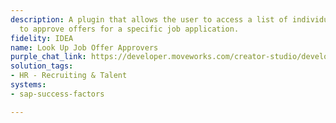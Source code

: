 ```yaml
---
description: A plugin that allows the user to access a list of individuals authorized
  to approve offers for a specific job application.
fidelity: IDEA
name: Look Up Job Offer Approvers
purple_chat_link: https://developer.moveworks.com/creator-studio/developer-tools/purple-chat/?conversation=%7B%22startTimestamp%22%3A%2211%3A43%2BAM%22%2C%22messages%22%3A%5B%7B%22parts%22%3A%5B%7B%22richText%22%3A%22%3Cp%3EHi%2C+I%E2%80%99d+like+to+see+the+offer+approver+list+for+application+ID+601.%3C%2Fp%3E%22%7D%5D%2C%22role%22%3A%22user%22%7D%2C%7B%22parts%22%3A%5B%7B%22richText%22%3A%22Sure%2C+Alex%21+I%E2%80%99ll+retrieve+the+list+of+offer+approvers+for+application+ID+601+right+away.%22%7D%5D%2C%22role%22%3A%22assistant%22%7D%2C%7B%22parts%22%3A%5B%7B%22reasoningSteps%22%3A%5B%7B%22richText%22%3A%22%3Cp%3EFetching+the+Approver+list+for+application+601.....%3C%2Fp%3E%22%2C%22status%22%3A%22pending%22%7D%5D%7D%2C%7B%22richText%22%3A%22Here+is+the+list+of+approvers+for+application+ID+601%3A%22%7D%2C%7B%22richText%22%3A%22%3Col%3E%5Cn++%3Cli%3E%3Cstrong%3EHR+Manager+-+Sarah+Johnson%3C%2Fstrong%3E%3C%2Fli%3E%5Cn++%3Cli%3E%3Cstrong%3EDepartment+Head+-+Raj+Patel%3C%2Fstrong%3E%3C%2Fli%3E%5Cn++%3Cli%3E%3Cstrong%3EFinance+Director+-+Emily+Wong%3C%2Fstrong%3E%3C%2Fli%3E%5Cn%3C%2Fol%3E%22%7D%2C%7B%22citations%22%3A%5B%7B%22connectorName%22%3A%22sap-success-factors%22%2C%22citationTitle%22%3A%22601%22%7D%5D%7D%5D%2C%22role%22%3A%22assistant%22%7D%5D%7D
solution_tags:
- HR - Recruiting & Talent
systems:
- sap-success-factors

---
```

